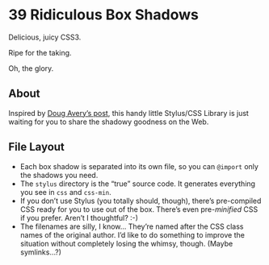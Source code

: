 # 39 Ridiculous Box Shadows

Delicious, juicy CSS3.  

Ripe for the taking.

Oh, the glory.


## About
Inspired by [Doug Avery’s post](http://www.viget.com/uploads/file/boxshadows/), this 
handy little Stylus/CSS Library is just waiting for you to share the shadowy goodness 
on the Web.


## File Layout

 * Each box shadow is separated into its own file, so you can `@import` only the shadows you need.  
 * The `stylus` directory is the “true” source code.  It generates everything you see in `css` and `css-min`.
 * If you don’t use Stylus (you totally should, though), there’s pre-compiled CSS ready for you to use out of the box.  There’s even pre-*minified* CSS if you prefer.  Aren’t I thoughtful? :-) 
 * The filenames are silly, I know…  They’re named after the CSS class names of the original author.  I’d like to do something to improve the situation without completely losing the whimsy, though.  (Maybe symlinks…?)